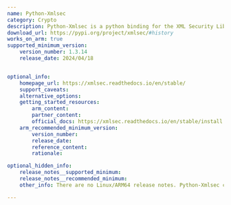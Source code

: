 ```yaml
---
name: Python-Xmlsec
category: Crypto
description: Python-Xmlsec is a python binding for the XML Security Library (Xmlsec).
download_url: https://pypi.org/project/xmlsec/#history
works_on_arm: true
supported_minimum_version:
    version_number: 1.3.14
    release_date: 2024/04/18


optional_info:
    homepage_url: https://xmlsec.readthedocs.io/en/stable/
    support_caveats:
    alternative_options:
    getting_started_resources:
        arm_content:
        partner_content:
        official_docs: https://xmlsec.readthedocs.io/en/stable/install.html#installation
    arm_recommended_minimum_version:
        version_number:
        release_date:
        reference_content:
        rationale:

optional_hidden_info:
    release_notes__supported_minimum:
    release_notes__recommended_minimum:
    other_info: There are no Linux/ARM64 release notes. Python-Xmlsec can be installed via pip from version 1.3.14. Earlier versions do not have the wheels for aarch64, and fail to get installed via pip.

---
```

